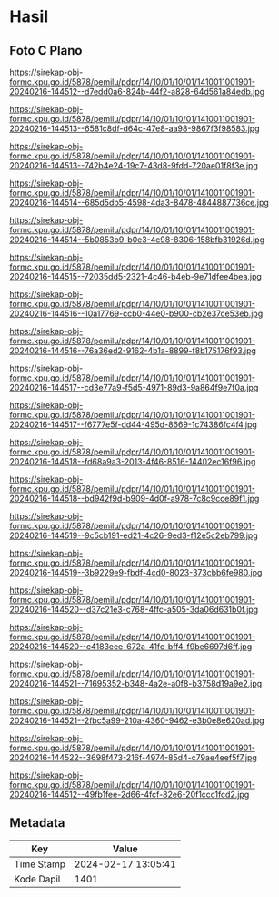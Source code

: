 # Hasil

## Foto C Plano

https://sirekap-obj-formc.kpu.go.id/5878/pemilu/pdpr/14/10/01/10/01/1410011001901-20240216-144512--d7edd0a6-824b-44f2-a828-64d561a84edb.jpg

https://sirekap-obj-formc.kpu.go.id/5878/pemilu/pdpr/14/10/01/10/01/1410011001901-20240216-144513--6581c8df-d64c-47e8-aa98-9867f3f98583.jpg

https://sirekap-obj-formc.kpu.go.id/5878/pemilu/pdpr/14/10/01/10/01/1410011001901-20240216-144513--742b4e24-19c7-43d8-9fdd-720ae01f8f3e.jpg

https://sirekap-obj-formc.kpu.go.id/5878/pemilu/pdpr/14/10/01/10/01/1410011001901-20240216-144514--685d5db5-4598-4da3-8478-4844887736ce.jpg

https://sirekap-obj-formc.kpu.go.id/5878/pemilu/pdpr/14/10/01/10/01/1410011001901-20240216-144514--5b0853b9-b0e3-4c98-8306-158bfb31926d.jpg

https://sirekap-obj-formc.kpu.go.id/5878/pemilu/pdpr/14/10/01/10/01/1410011001901-20240216-144515--72035dd5-2321-4c46-b4eb-9e71dfee4bea.jpg

https://sirekap-obj-formc.kpu.go.id/5878/pemilu/pdpr/14/10/01/10/01/1410011001901-20240216-144516--10a17769-ccb0-44e0-b900-cb2e37ce53eb.jpg

https://sirekap-obj-formc.kpu.go.id/5878/pemilu/pdpr/14/10/01/10/01/1410011001901-20240216-144516--76a36ed2-9162-4b1a-8899-f8b175176f93.jpg

https://sirekap-obj-formc.kpu.go.id/5878/pemilu/pdpr/14/10/01/10/01/1410011001901-20240216-144517--cd3e77a9-f5d5-4971-89d3-9a864f9e7f0a.jpg

https://sirekap-obj-formc.kpu.go.id/5878/pemilu/pdpr/14/10/01/10/01/1410011001901-20240216-144517--f6777e5f-dd44-495d-8669-1c74386fc4f4.jpg

https://sirekap-obj-formc.kpu.go.id/5878/pemilu/pdpr/14/10/01/10/01/1410011001901-20240216-144518--fd68a9a3-2013-4f46-8516-14402ec16f96.jpg

https://sirekap-obj-formc.kpu.go.id/5878/pemilu/pdpr/14/10/01/10/01/1410011001901-20240216-144518--bd942f9d-b909-4d0f-a978-7c8c9cce89f1.jpg

https://sirekap-obj-formc.kpu.go.id/5878/pemilu/pdpr/14/10/01/10/01/1410011001901-20240216-144519--9c5cb191-ed21-4c26-9ed3-f12e5c2eb799.jpg

https://sirekap-obj-formc.kpu.go.id/5878/pemilu/pdpr/14/10/01/10/01/1410011001901-20240216-144519--3b9229e9-fbdf-4cd0-8023-373cbb6fe980.jpg

https://sirekap-obj-formc.kpu.go.id/5878/pemilu/pdpr/14/10/01/10/01/1410011001901-20240216-144520--d37c21e3-c768-4ffc-a505-3da06d631b0f.jpg

https://sirekap-obj-formc.kpu.go.id/5878/pemilu/pdpr/14/10/01/10/01/1410011001901-20240216-144520--c4183eee-672a-41fc-bff4-f9be6697d6ff.jpg

https://sirekap-obj-formc.kpu.go.id/5878/pemilu/pdpr/14/10/01/10/01/1410011001901-20240216-144521--71695352-b348-4a2e-a0f8-b3758d19a9e2.jpg

https://sirekap-obj-formc.kpu.go.id/5878/pemilu/pdpr/14/10/01/10/01/1410011001901-20240216-144521--2fbc5a99-210a-4360-9462-e3b0e8e620ad.jpg

https://sirekap-obj-formc.kpu.go.id/5878/pemilu/pdpr/14/10/01/10/01/1410011001901-20240216-144522--3698f473-216f-4974-85d4-c79ae4eef5f7.jpg

https://sirekap-obj-formc.kpu.go.id/5878/pemilu/pdpr/14/10/01/10/01/1410011001901-20240216-144512--49fb1fee-2d66-4fcf-82e6-20f1ccc1fcd2.jpg


## Metadata

| Key        | Value               |
| ---------- | ------------------- |
| Time Stamp | 2024-02-17 13:05:41 |
| Kode Dapil | 1401                |



